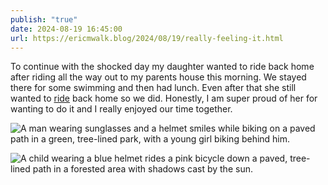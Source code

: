 ```yaml
---
publish: "true"
date: 2024-08-19 16:45:00
url: https://ericmwalk.blog/2024/08/19/really-feeling-it.html
---
```


To continue with the shocked day my daughter wanted to ride back home after riding all the way out to my parents house this morning. We stayed there for some swimming and then had lunch. Even after that she still wanted to [ride](https://strava.com/activities/12190761974) back home so we did. Honestly, I am super proud of her for wanting to do it and I really enjoyed our time together.

![A man wearing sunglasses and a helmet smiles while biking on a paved path in a green, tree-lined park, with a young girl biking behind him.](https://ericmwalk.blog/uploads/2024/img-1597.jpeg)

![A child wearing a blue helmet rides a pink bicycle down a paved, tree-lined path in a forested area with shadows cast by the sun.](https://ericmwalk.blog/uploads/2024/img-1598.jpeg)